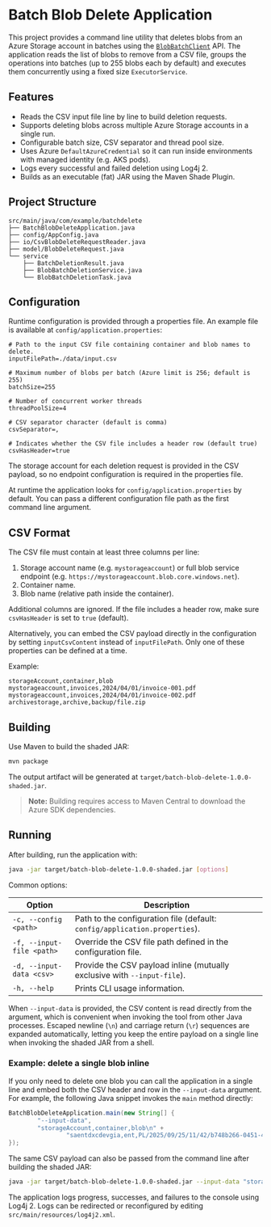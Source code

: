 # Batch Blob Delete Application

This project provides a command line utility that deletes blobs from an Azure Storage account in batches using the [`BlobBatchClient`](https://learn.microsoft.com/java/api/com.azure.storage.blob.batch.blobbatchclient) API. The application reads the list of blobs to remove from a CSV file, groups the operations into batches (up to 255 blobs each by default) and executes them concurrently using a fixed size `ExecutorService`.

## Features

- Reads the CSV input file line by line to build deletion requests.
- Supports deleting blobs across multiple Azure Storage accounts in a single run.
- Configurable batch size, CSV separator and thread pool size.
- Uses Azure `DefaultAzureCredential` so it can run inside environments with managed identity (e.g. AKS pods).
- Logs every successful and failed deletion using Log4j 2.
- Builds as an executable (fat) JAR using the Maven Shade Plugin.

## Project Structure

```
src/main/java/com/example/batchdelete
├── BatchBlobDeleteApplication.java
├── config/AppConfig.java
├── io/CsvBlobDeleteRequestReader.java
├── model/BlobDeleteRequest.java
└── service
    ├── BatchDeletionResult.java
    ├── BlobBatchDeletionService.java
    └── BlobBatchDeletionTask.java
```

## Configuration

Runtime configuration is provided through a properties file. An example file is available at `config/application.properties`:

```
# Path to the input CSV file containing container and blob names to delete.
inputFilePath=./data/input.csv

# Maximum number of blobs per batch (Azure limit is 256; default is 255)
batchSize=255

# Number of concurrent worker threads
threadPoolSize=4

# CSV separator character (default is comma)
csvSeparator=,

# Indicates whether the CSV file includes a header row (default true)
csvHasHeader=true
```

The storage account for each deletion request is provided in the CSV payload, so no endpoint configuration is required in the
properties file.

At runtime the application looks for `config/application.properties` by default. You can pass a different configuration file path as the first command line argument.

## CSV Format

The CSV file must contain at least three columns per line:

1. Storage account name (e.g. `mystorageaccount`) or full blob service endpoint (e.g. `https://mystorageaccount.blob.core.windows.net`).
2. Container name.
3. Blob name (relative path inside the container).

Additional columns are ignored. If the file includes a header row, make sure `csvHasHeader` is set to `true` (default).

Alternatively, you can embed the CSV payload directly in the configuration by setting `inputCsvContent` instead of
`inputFilePath`. Only one of these properties can be defined at a time.

Example:

```
storageAccount,container,blob
mystorageaccount,invoices,2024/04/01/invoice-001.pdf
mystorageaccount,invoices,2024/04/01/invoice-002.pdf
archivestorage,archive,backup/file.zip
```

## Building

Use Maven to build the shaded JAR:

```bash
mvn package
```

The output artifact will be generated at `target/batch-blob-delete-1.0.0-shaded.jar`.

> **Note:** Building requires access to Maven Central to download the Azure SDK dependencies.

## Running

After building, run the application with:

```bash
java -jar target/batch-blob-delete-1.0.0-shaded.jar [options]
```

Common options:

| Option | Description |
|--------|-------------|
| `-c, --config <path>` | Path to the configuration file (default: `config/application.properties`). |
| `-f, --input-file <path>` | Override the CSV file path defined in the configuration file. |
| `-d, --input-data <csv>` | Provide the CSV payload inline (mutually exclusive with `--input-file`). |
| `-h, --help` | Prints CLI usage information. |

When `--input-data` is provided, the CSV content is read directly from the argument, which is convenient when invoking the tool
from other Java processes. Escaped newline (`\n`) and carriage return (`\r`) sequences are expanded automatically, letting you
keep the entire payload on a single line when invoking the shaded JAR from a shell.

### Example: delete a single blob inline

If you only need to delete one blob you can call the application in a single line and embed both the CSV header and row in the `--input-data` argument. For example, the following Java snippet invokes the `main` method directly:

```java
BatchBlobDeleteApplication.main(new String[] {
        "--input-data",
        "storageAccount,container,blob\n" +
                "saentdxcdevgia,ent,PL/2025/09/25/11/42/b748b266-0451-45f7-92cd-2ea910c09f371496190625%5E%5E%5E%5EINVOICE%5E%5E_ENT_KTW_GTA_CO_20250623_040606.TIF"
});
```

The same CSV payload can also be passed from the command line after building the shaded JAR:

```bash
java -jar target/batch-blob-delete-1.0.0-shaded.jar --input-data "storageAccount,container,blob\nsaentdxcdevgia,ent,PL/2025/09/25/11/42/b748b266-0451-45f7-92cd-2ea910c09f371496190625%5E%5E%5E%5EINVOICE%5E%5E_ENT_KTW_GTA_CO_20250623_040606.TIF"
```

The application logs progress, successes, and failures to the console using Log4j 2. Logs can be redirected or reconfigured by editing `src/main/resources/log4j2.xml`.
